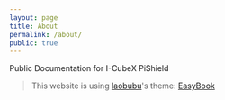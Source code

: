 ```yaml
---
layout: page
title: About
permalink: /about/
public: true
---
```


Public Documentation for I-CubeX PiShield

> This website is using [laobubu](http://laobubu.net)'s theme: [EasyBook](https://github.com/laobubu/jekyll-theme-EasyBook)
